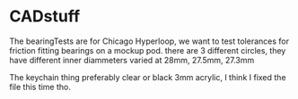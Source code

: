 # CADstuff

The bearingTests are for Chicago Hyperloop, we want to test tolerances for friction fitting bearings on a mockup pod. there are 3 different circles, they have different inner diammeters varied at 28mm, 27.5mm, 27.3mm

The keychain thing preferably clear or black 3mm acrylic, I think I fixed the file this time tho.

